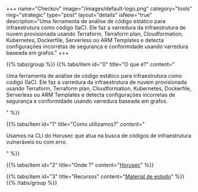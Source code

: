 +++
name="Checkov"
image="/images/default-logo.png"
category="tools"
ring="strategic"
type="post"
layout="details"
isNew="true"
description="Uma ferramenta de análise de código estático para infraestrutura como código (IaC). Ele faz a varredura da infraestrutura de nuvem provisionada usando Terraform, Terraform plan, Cloudformation, Kubernetes, Dockerfile, Serverless ou ARM Templates e detecta configurações incorretas de segurança e conformidade usando varredura baseada em grafos."
+++

{{% tabs/group %}}
  {{% tabs/item id="0" title="O que é?" content="<p>Uma ferramenta de análise de código estático para infraestrutura como código (IaC). Ele faz a varredura da infraestrutura de nuvem provisionada usando Terraform, Terraform plan, Cloudformation, Kubernetes, Dockerfile, Serverless ou ARM Templates e detecta configurações incorretas de segurança e conformidade usando varredura baseada em grafos.</p>" %}}
  
  {{% tabs/item id="1" title="Como utilizamos?" content="<p>Usamos na CLI do Horusec que atua na busca de códigos de infraestrutura vulneráveis ou com erro.</p>" %}}
  
  {{% tabs/item id="2" title="Onde ?" content="<a href='https://horusec.io/' target='_blank'>Horusec</a>" %}}

  {{% tabs/item id="3" title="Recursos" content="<a href='https://github.com/bridgecrewio/checkov#getting-started' target='_blank'>Material de estudo</a>" %}}
{{% /tabs/group %}}